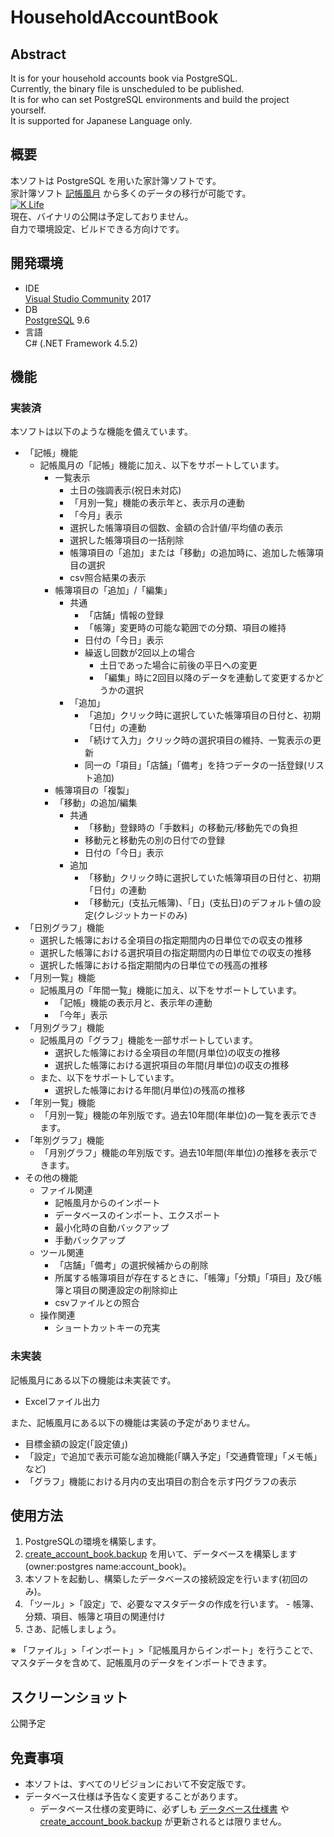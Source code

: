 # __HouseholdAccountBook__

## __Abstract__
It is for your household accounts book via PostgreSQL.  
Currently, the binary file is unscheduled to be published.  
It is for who can set PostgreSQL environments and build the project yourself.  
It is supported for Japanese Language only.  

## __概要__
本ソフトは PostgreSQL を用いた家計簿ソフトです。  
家計簿ソフト [記帳風月](http://hp.vector.co.jp/authors/VA024866/s_kicho.html) から多くのデータの移行が可能です。  
[![K Life](http://hp.vector.co.jp/authors/VA024866/img/bunner.gif)](http://hp.vector.co.jp/authors/VA024866/)  
現在、バイナリの公開は予定しておりません。  
自力で環境設定、ビルドできる方向けです。

## __開発環境__
* IDE  
  [Visual Studio Community](https://www.microsoft.com/ja-jp/dev/products/community.aspx) 2017  
* DB  
  [PostgreSQL](https://www.postgresql.org/) 9.6   
* 言語  
  C# (.NET Framework 4.5.2)

## __機能__
### 実装済
本ソフトは以下のような機能を備えています。
* 「記帳」機能
	* 記帳風月の「記帳」機能に加え、以下をサポートしています。
		* 一覧表示
			* 土日の強調表示(祝日未対応)
			* 「月別一覧」機能の表示年と、表示月の連動
			* 「今月」表示
			* 選択した帳簿項目の個数、金額の合計値/平均値の表示
			* 選択した帳簿項目の一括削除
			* 帳簿項目の「追加」または「移動」の追加時に、追加した帳簿項目の選択
			* csv照合結果の表示
		* 帳簿項目の「追加」/「編集」
			* 共通
				- 「店舗」情報の登録
				- 「帳簿」変更時の可能な範囲での分類、項目の維持
				- 日付の「今日」表示
				- 繰返し回数が2回以上の場合
					- 土日であった場合に前後の平日への変更
					- 「編集」時に2回目以降のデータを連動して変更するかどうかの選択
			- 「追加」
				- 「追加」クリック時に選択していた帳簿項目の日付と、初期「日付」の連動
				- 「続けて入力」クリック時の選択項目の維持、一覧表示の更新
				- 同一の「項目」「店舗」「備考」を持つデータの一括登録(リスト追加)
		* 帳簿項目の「複製」
		* 「移動」の追加/編集
			- 共通
				- 「移動」登録時の「手数料」の移動元/移動先での負担
				- 移動元と移動先の別の日付での登録
				- 日付の「今日」表示
			* 追加
				- 「移動」クリック時に選択していた帳簿項目の日付と、初期「日付」の連動
				- 「移動元」(支払元帳簿)、「日」(支払日)のデフォルト値の設定(クレジットカードのみ)
* 「日別グラフ」機能
	* 選択した帳簿における全項目の指定期間内の日単位での収支の推移
	* 選択した帳簿における選択項目の指定期間内の日単位での収支の推移
	* 選択した帳簿における指定期間内の日単位での残高の推移
* 「月別一覧」機能
	* 記帳風月の「年間一覧」機能に加え、以下をサポートしています。
		* 「記帳」機能の表示月と、表示年の連動
		* 「今年」表示
* 「月別グラフ」機能
	* 記帳風月の「グラフ」機能を一部サポートしています。
		* 選択した帳簿における全項目の年間(月単位)の収支の推移
		* 選択した帳簿における選択項目の年間(月単位)の収支の推移
	* また、以下をサポートしています。
		* 選択した帳簿における年間(月単位)の残高の推移
* 「年別一覧」機能
	* 「月別一覧」機能の年別版です。過去10年間(年単位)の一覧を表示できます。
* 「年別グラフ」機能
	* 「月別グラフ」機能の年別版です。過去10年間(年単位)の推移を表示できます。
* その他の機能
	* ファイル関連
		* 記帳風月からのインポート
		* データベースのインポート、エクスポート
		* 最小化時の自動バックアップ
		* 手動バックアップ
	* ツール関連
		* 「店舗」「備考」の選択候補からの削除
		* 所属する帳簿項目が存在するときに、「帳簿」「分類」「項目」及び帳簿と項目の関連設定の削除抑止
		* csvファイルとの照合
	* 操作関連
		* ショートカットキーの充実

### 未実装
記帳風月にある以下の機能は未実装です。
* Excelファイル出力

また、記帳風月にある以下の機能は実装の予定がありません。
* 目標金額の設定(「設定値」)
* 「設定」で追加で表示可能な追加機能(「購入予定」「交通費管理」「メモ帳」など)
* 「グラフ」機能における月内の支出項目の割合を示す円グラフの表示

## __使用方法__
1. PostgreSQLの環境を構築します。
1. [create_account_book.backup](https://github.com/vtr00/HouseholdAccountBook/blob/master/db/create_account_book.backup) を用いて、データベースを構築します(owner:postgres name:account_book)。
1. 本ソフトを起動し、構築したデータベースの接続設定を行います(初回のみ)。
1. 「ツール」>「設定」で、必要なマスタデータの作成を行います。 - 帳簿、分類、項目、帳簿と項目の関連付け
1. さあ、記帳しましょう。

※ 「ファイル」>「インポート」>「記帳風月からインポート」を行うことで、マスタデータを含めて、記帳風月のデータをインポートできます。

## __スクリーンショット__
公開予定

## __免責事項__
* 本ソフトは、すべてのリビジョンにおいて不安定版です。
* データベース仕様は予告なく変更することがあります。
	* データベース仕様の変更時に、必ずしも [データベース仕様書](https://github.com/vtr00/HouseholdAccountBook/blob/master/db/DbSpecifications.xlsx) や [create_account_book.backup](https://github.com/vtr00/HouseholdAccountBook/blob/master/db/create_account_book.backup) が更新されるとは限りません。
